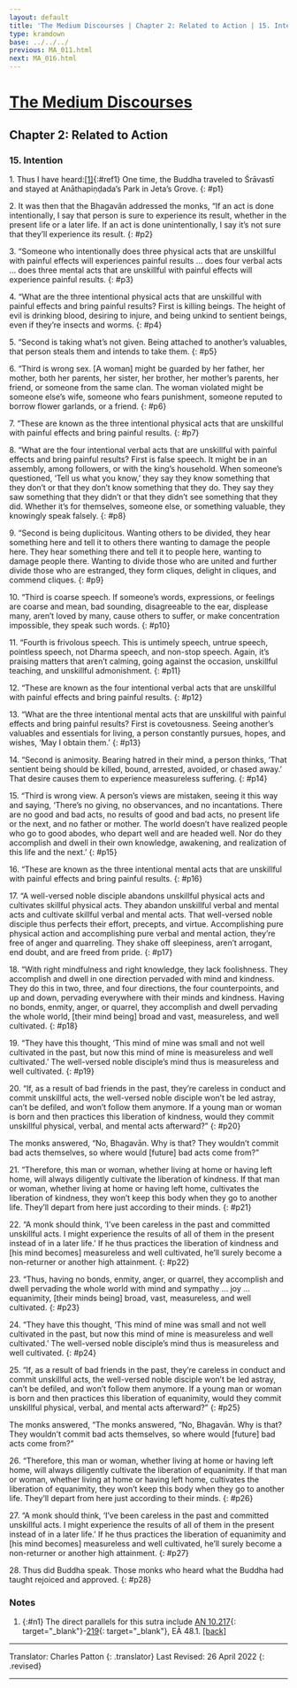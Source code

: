 ```yaml
---
layout: default
title: 'The Medium Discourses | Chapter 2: Related to Action | 15. Intention'
type: kramdown
base: ../../../
previous: MA_011.html
next: MA_016.html
---
```

# [The Medium Discourses](index.html)
## Chapter 2: Related to Action
### 15. Intention

1\. Thus I have heard:[\[1\]](#n1){:#ref1} One time, the Buddha traveled to Śrāvastī and stayed at Anāthapiṇḍada’s Park in Jeta’s Grove.
{: #p1}

2\. It was then that the Bhagavān addressed the monks, “If an act is done intentionally, I say that person is sure to experience its result, whether in the present life or a later life. If an act is done unintentionally, I say it’s not sure that they’ll experience its result.
{: #p2}

3\. “Someone who intentionally does three physical acts that are unskillful with painful effects will experiences painful results … does four verbal acts … does three mental acts that are unskillful with painful effects will experience painful results.
{: #p3}

4\. “What are the three intentional physical acts that are unskillful with painful effects and bring painful results? First is killing beings. The height of evil is drinking blood, desiring to injure, and being unkind to sentient beings, even if they’re insects and worms.
{: #p4}

5\. “Second is taking what’s not given. Being attached to another’s valuables, that person steals them and intends to take them.
{: #p5}

6\. “Third is wrong sex. [A woman] might be guarded by her father, her mother, both her parents, her sister, her brother, her mother’s parents, her friend, or someone from the same clan. The woman violated might be someone else’s wife, someone who fears punishment, someone reputed to borrow flower garlands, or a friend.
{: #p6}

7\. “These are known as the three intentional physical acts that are unskillful with painful effects and bring painful results.
{: #p7}

8\. “What are the four intentional verbal acts that are unskillful with painful effects and bring painful results? First is false speech. It might be in an assembly, among followers, or with the king’s household. When someone’s questioned, ‘Tell us what you know,’ they say they know something that they don’t or that they don’t know something that they do. They say they saw something that they didn’t or that they didn’t see something that they did. Whether it’s for themselves, someone else, or something valuable, they knowingly speak falsely.
{: #p8}

9\. “Second is being duplicitous. Wanting others to be divided, they hear something here and tell it to others there wanting to damage the people here. They hear something there and tell it to people here, wanting to damage people there. Wanting to divide those who are united and further divide those who are estranged, they form cliques, delight in cliques, and commend cliques.
{: #p9}

10\. “Third is coarse speech. If someone’s words, expressions, or feelings are coarse and mean, bad sounding, disagreeable to the ear, displease many, aren’t loved by many, cause others to suffer, or make concentration impossible, they speak such words.
{: #p10}

11\. “Fourth is frivolous speech. This is untimely speech, untrue speech, pointless speech, not Dharma speech, and non-stop speech. Again, it’s praising matters that aren’t calming, going against the occasion, unskillful teaching, and unskillful admonishment.
{: #p11}

12\. “These are known as the four intentional verbal acts that are unskillful with painful effects and bring painful results.
{: #p12}

13\. “What are the three intentional mental acts that are unskillful with painful effects and bring painful results? First is covetousness. Seeing another’s valuables and essentials for living, a person constantly pursues, hopes, and wishes, ‘May I obtain them.’
{: #p13}

14\. “Second is animosity. Bearing hatred in their mind, a person thinks, ‘That sentient being should be killed, bound, arrested, avoided, or chased away.’ That desire causes them to experience measureless suffering.
{: #p14}

15\. “Third is wrong view. A person’s views are mistaken, seeing it this way and saying, ‘There’s no giving, no observances, and no incantations. There are no good and bad acts, no results of good and bad acts, no present life or the next, and no father or mother. The world doesn’t have realized people who go to good abodes, who depart well and are headed well. Nor do they accomplish and dwell in their own knowledge, awakening, and realization of this life and the next.’
{: #p15}

16\. “These are known as the three intentional mental acts that are unskillful with painful effects and bring painful results.
{: #p16}

17\. “A well-versed noble disciple abandons unskillful physical acts and cultivates skillful physical acts. They abandon unskillful verbal and mental acts and cultivate skillful verbal and mental acts. That well-versed noble disciple thus perfects their effort, precepts, and virtue. Accomplishing pure physical action and accomplishing pure verbal and mental action, they’re free of anger and quarreling. They shake off sleepiness, aren’t arrogant, end doubt, and are freed from pride.
{: #p17}

18\. “With right mindfulness and right knowledge, they lack foolishness. They accomplish and dwell in one direction pervaded with mind and kindness. They do this in two, three, and four directions, the four counterpoints, and up and down, pervading everywhere with their minds and kindness. Having no bonds, enmity, anger, or quarrel, they accomplish and dwell pervading the whole world, [their mind being] broad and vast, measureless, and well cultivated.
{: #p18}

19\. “They have this thought, ‘This mind of mine was small and not well cultivated in the past, but now this mind of mine is measureless and well cultivated.’ The well-versed noble disciple’s mind thus is measureless and well cultivated.
{: #p19}

20\. “If, as a result of bad friends in the past, they’re careless in conduct and commit unskillful acts, the well-versed noble disciple won’t be led astray, can’t be defiled, and won’t follow them anymore. If a young man or woman is born and then practices this liberation of kindness, would they commit unskillful physical, verbal, and mental acts afterward?”
{: #p20}

The monks answered, “No, Bhagavān. Why is that? They wouldn’t commit bad acts themselves, so where would [future] bad acts come from?”

21\. “Therefore, this man or woman, whether living at home or having left home, will always diligently cultivate the liberation of kindness. If that man or woman, whether living at home or having left home, cultivates the liberation of kindness, they won’t keep this body when they go to another life. They’ll depart from here just according to their minds.
{: #p21}

22\. “A monk should think, ‘I’ve been careless in the past and committed unskillful acts. I might experience the results of all of them in the present instead of in a later life.’ If he thus practices the liberation of kindness and [his mind becomes] measureless and well cultivated, he’ll surely become a non-returner or another high attainment.
{: #p22}

23\. “Thus, having no bonds, enmity, anger, or quarrel, they accomplish and dwell pervading the whole world with mind and sympathy … joy … equanimity, [their minds being] broad, vast, measureless, and well cultivated.
{: #p23}

24\. “They have this thought, ‘This mind of mine was small and not well cultivated in the past, but now this mind of mine is measureless and well cultivated.’ The well-versed noble disciple’s mind thus is measureless and well cultivated.
{: #p24}

25\. “If, as a result of bad friends in the past, they’re careless in conduct and commit unskillful acts, the well-versed noble disciple won’t be led astray, can’t be defiled, and won’t follow them anymore. If a young man or woman is born and then practices this liberation of equanimity, would they commit unskillful physical, verbal, and mental acts afterward?”
{: #p25}

The monks answered, “The monks answered, “No, Bhagavān. Why is that? They wouldn’t commit bad acts themselves, so where would [future] bad acts come from?”

26\. “Therefore, this man or woman, whether living at home or having left home, will always diligently cultivate the liberation of equanimity. If that man or woman, whether living at home or having left home, cultivates the liberation of equanimity, they won’t keep this body when they go to another life. They’ll depart from here just according to their minds.
{: #p26}

27\. “A monk should think, ‘I’ve been careless in the past and committed unskillful acts. I might experience the results of all of them in the present instead of in a later life.’ If he thus practices the liberation of equanimity and [his mind becomes] measureless and well cultivated, he’ll surely become a non-returner or another high attainment.
{: #p27}

28\. Thus did Buddha speak. Those monks who heard what the Buddha had taught rejoiced and approved.
{: #p28}


### Notes

1. {:#n1} The direct parallels for this sutra include [AN 10.217](https://suttacentral.net/an10.217){: target="_blank"}-[219](https://suttacentral.net/an10.219){: target="_blank"}, EĀ 48.1. [\[back\]](#ref1)

---

Translator: Charles Patton
{: .translator}
Last Revised: 26 April 2022
{: .revised}

---